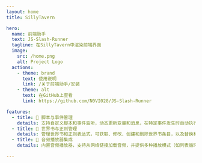 ```yaml
---
layout: home
title: SillyTavern

hero:
  name: 前端助手
  text: JS-Slash-Runner
  tagline: 在SillyTavern中渲染前端界面
  image:
    src: /home.png
    alt: Project Logo
  actions:
    - theme: brand
      text: 使用说明
      link: /关于前端助手/安装
    - theme: alt
      text: 在GitHub上查看
      link: https://github.com/N0VI028/JS-Slash-Runner

features:
  - title: 🧰 脚本与事件管理
    details: 支持自定义脚本和事件监听，动态更新变量和消息，在特定事件发生时自动执行预定义的操作
  - title: 📖 世界书与正则管理
    details: 管理世界书和正则表达式，可获取、修改、创建和删除世界书条目，以及替换和更新正则表达式
  - title: 📢 音频播放器集成
    details: 内置音频播放器，支持从网络链接加载音频，并提供多种播放模式（如列表循环、随机播放等）

---
```

<DataPanel />

<script setup lang="ts">
import DataPanel from '.vitepress/theme/components/DataPanel.vue'
</script>